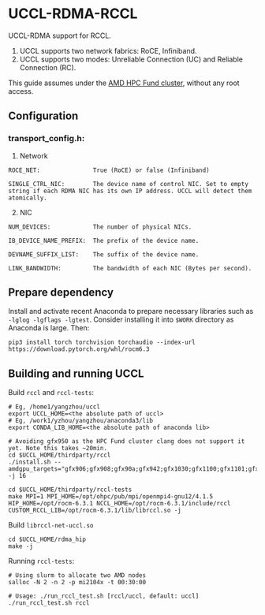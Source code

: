 # UCCL-RDMA-RCCL

UCCL-RDMA support for RCCL.

1. UCCL supports two network fabrics: RoCE, Infiniband.
2. UCCL supports two modes: Unreliable Connection (UC) and Reliable Connection (RC).

This guide assumes under the [AMD HPC Fund cluster](https://amdresearch.github.io/hpcfund/hardware.html), without any root access. 

## Configuration

### transport_config.h:

1. Network
```
ROCE_NET:               True (RoCE) or false (Infiniband)

SINGLE_CTRL_NIC:        The device name of control NIC. Set to empty string if each RDMA NIC has its own IP address. UCCL will detect them atomically.
```

2. NIC
```
NUM_DEVICES:            The number of physical NICs.

IB_DEVICE_NAME_PREFIX:  The prefix of the device name.

DEVNAME_SUFFIX_LIST:    The suffix of the device name.

LINK_BANDWIDTH:         The bandwidth of each NIC (Bytes per second).
```

## Prepare dependency
Install and activate recent Anaconda to prepare necessary libraries such as `-lglog -lgflags -lgtest`. Consider installing it into `$WORK` directory as Anaconda is large. Then: 
```
pip3 install torch torchvision torchaudio --index-url https://download.pytorch.org/whl/rocm6.3
```

## Building and running UCCL

Build `rccl` and `rccl-tests`: 

```
# Eg, /home1/yangzhou/uccl
export UCCL_HOME=<the absolute path of uccl>
# Eg, /work1/yzhou/yangzhou/anaconda3/lib
export CONDA_LIB_HOME=<the absolute path of anaconda lib>

# Avoiding gfx950 as the HPC Fund cluster clang does not support it yet. Note this takes ~20min. 
cd $UCCL_HOME/thirdparty/rccl
./install.sh --amdgpu_targets="gfx906;gfx908;gfx90a;gfx942;gfx1030;gfx1100;gfx1101;gfx1102;gfx1200;gfx1201" -j 16

cd $UCCL_HOME/thirdparty/rccl-tests
make MPI=1 MPI_HOME=/opt/ohpc/pub/mpi/openmpi4-gnu12/4.1.5 HIP_HOME=/opt/rocm-6.3.1 NCCL_HOME=/opt/rocm-6.3.1/include/rccl CUSTOM_RCCL_LIB=/opt/rocm-6.3.1/lib/librccl.so -j
```

Build `librccl-net-uccl.so`

```
cd $UCCL_HOME/rdma_hip
make -j
```

Running `rccl-tests`:

```
# Using slurm to allocate two AMD nodes
salloc -N 2 -n 2 -p mi2104x -t 00:30:00

# Usage: ./run_rccl_test.sh [rccl/uccl, default: uccl]
./run_rccl_test.sh rccl
```